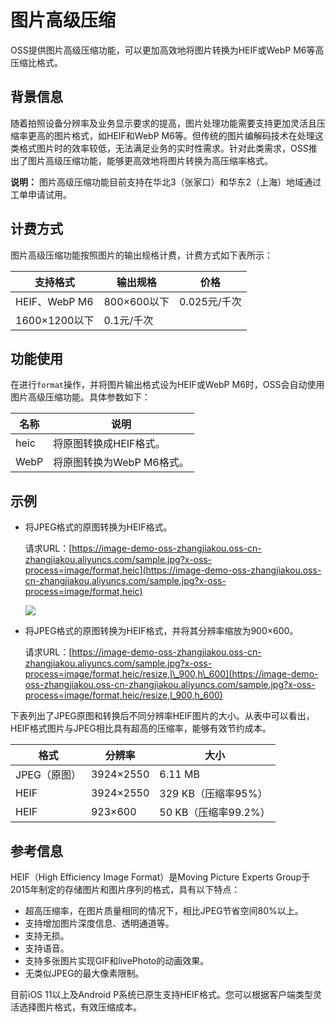 # 图片高级压缩

OSS提供图片高级压缩功能，可以更加高效地将图片转换为HEIF或WebP M6等高压缩比格式。

## 背景信息

随着拍照设备分辨率及业务显示要求的提高，图片处理功能需要支持更加灵活且压缩率更高的图片格式，如HEIF和WebP M6等。但传统的图片编解码技术在处理这类格式图片时的效率较低，无法满足业务的实时性需求。针对此类需求，OSS推出了图片高级压缩功能，能够更高效地将图片转换为高压缩率格式。

**说明：** 图片高级压缩功能目前支持在华北3（张家口）和华东2（上海）地域通过工单申请试用。

## 计费方式

图片高级压缩功能按照图片的输出规格计费，计费方式如下表所示：

|支持格式|输出规格|价格|
|----|----|--|
|HEIF、WebP M6|800×600以下|0.025元/千次|
|1600×1200以下|0.1元/千次|

## 功能使用

在进行`format`操作，并将图片输出格式设为HEIF或WebP M6时，OSS会自动使用图片高级压缩功能。具体参数如下：

|名称|说明|
|--|--|
|heic|将原图转换成HEIF格式。|
|WebP|将原图转换为WebP M6格式。|

## 示例

-   将JPEG格式的原图转换为HEIF格式。

    请求URL：[https://image-demo-oss-zhangjiakou.oss-cn-zhangjiakou.aliyuncs.com/sample.jpg?x-oss-process=image/format,heic](https://image-demo-oss-zhangjiakou.oss-cn-zhangjiakou.aliyuncs.com/sample.jpg?x-oss-process=image/format,heic)

    ![](https://static-aliyun-doc.oss-accelerate.aliyuncs.com/assets/img/zh-CN/4472359951/p59384.jpg)

-   将JPEG格式的原图转换为HEIF格式，并将其分辨率缩放为900×600。

    请求URL：[https://image-demo-oss-zhangjiakou.oss-cn-zhangjiakou.aliyuncs.com/sample.jpg?x-oss-process=image/format,heic/resize,l\_900,h\_600](https://image-demo-oss-zhangjiakou.oss-cn-zhangjiakou.aliyuncs.com/sample.jpg?x-oss-process=image/format,heic/resize,l_900,h_600)


下表列出了JPEG原图和转换后不同分辨率HEIF图片的大小。从表中可以看出，HEIF格式图片与JPEG相比具有超高的压缩率，能够有效节约成本。

|格式|分辨率|大小|
|--|---|--|
|JPEG（原图）|3924×2550|6.11 MB|
|HEIF|3924×2550|329 KB（压缩率95%）|
|HEIF|923×600|50 KB（压缩率99.2%）|

## 参考信息

HEIF（High Efficiency Image Format）是Moving Picture Experts Group于2015年制定的存储图片和图片序列的格式，具有以下特点：

-   超高压缩率，在图片质量相同的情况下，相比JPEG节省空间80%以上。
-   支持增加图片深度信息、透明通道等。
-   支持无损。
-   支持语音。
-   支持多张图片实现GIF和livePhoto的动画效果。
-   无类似JPEG的最大像素限制。

目前iOS 11以上及Android P系统已原生支持HEIF格式。您可以根据客户端类型灵活选择图片格式，有效压缩成本。

